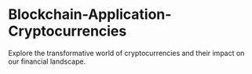 # Blockchain-Application-Cryptocurrencies
Explore the transformative world of cryptocurrencies and their impact on our financial landscape.
